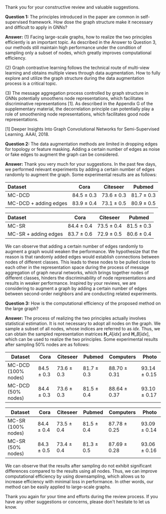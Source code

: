 Thank you for your constructive review and valuable suggestions.

**Question 1:** The principles introduced in the paper are common in self-supervised framework. How dose the graph structure make it necessary and difficult to apply in GNNs?

**Answer:** (1) Facing large-scale graphs, how to realize the two principles efficiently is an important topic. As described in the Answer to Question 3, our methods still maintain high performance under the condition of sampling only a subset of nodes, which greatly improves computational efficiency.

(2) Graph contrastive learning follows the technical route of multi-view learning and obtains multiple views through data augmentation. How to fully explore and utilize the graph structure during the data augmentation process is a critical topic.

(3) The message aggregation process controlled by graph structure in GNNs potentially smoothens node representations, which facilitates discriminative representations [1]. As described in the Appendix G of the supplementary material, the decorrelation principle can potentially play a role of smoothening node representations, which facilitates good node representations.

[1] Deeper Insights Into Graph Convolutional Networks for Semi-Supervised Learning. AAAI, 2018.



**Question 2:** The data augmentation methods are limited in dropping edges for topology or feature masking. Adding a certain number of edges as noise or fake edges to augment the graph can be considered. 

**Answer:** Thank you very much for your suggestions. In the past few days, we performed relevant experiments by adding a certain number of edges randomly to augment the graph. Some experimental results are as follows:

| Dataset               |      Cora      |    Citeseer    |     Pubmed     |
| :-------------------- | :------------: | :------------: | :------------: |
| MC-DCD                | 84.5 $\pm$ 0.3 | 73.6 $\pm$ 0.3 | 81.7 $\pm$ 0.3 |
| MC-DCD + adding edges | 83.9 $\pm$ 0.4 | 73.1 $\pm$ 0.5 | 80.9 $\pm$ 0.5 |

| Dataset              |      Cora      |    Citeseer    |     Pubmed     |
| :------------------- | :------------: | :------------: | :------------: |
| MC-SR                | 84.4 $\pm$ 0.4 | 73.5 $\pm$ 0.4 | 81.5 $\pm$ 0.3 |
| MC-SR + adding edges | 83.7 $\pm$ 0.6 | 72.9 $\pm$ 0.5 | 80.6 $\pm$ 0.4 |

 We can observe that adding a certain number of edges randomly to augment a graph would weaken the performance. We hypothesize that the reason is that randomly added edges would establish connections between nodes of different classes. This leads to these nodes to be pulled close to each other in the representation space during the process of message aggregation of graph neural networks, which brings together nodes of different classes, hinders the discriminability of node representations and results in weaker performance. Inspired by your reviews, we are considering to augment a graph by adding a certain number of edges between second-order neighbors and are conducting related experiments.



**Question 3:** How is the computational efficiency of the proposed method on the large graph? 

**Answer:** The process of realizing the two principles actually involves statistical estimation. It is not necessary to adopt all nodes on the graph. We sample a subset of all nodes, whose indices are referred to as $idx$. Thus, we can obtain the sampled representation matrices $\mathbf{H}\_A[idx]$ and $\mathbf{H}\_B[idx]$, which can be used to realize the two principles. Some experimental results after sampling 50% nodes are as follows: 

| Dataset             | Cora           | Citeseer       | Pubmed         | Computers        | Photo            |
| ------------------- | -------------- | -------------- | -------------- | ---------------- | ---------------- |
| MC-DCD (100% nodes) | 84.5 $\pm$ 0.3 | 73.6 $\pm$ 0.3 | 81.7 $\pm$ 0.3 | 88.70 $\pm$ 0.31 | 93.14 $\pm$ 0.15 |
| MC-DCD (50% nodes)  | 84.4 $\pm$ 0.3 | 73.6 $\pm$ 0.3 | 81.5 $\pm$ 0.4 | 88.64 $\pm$ 0.37 | 93.10 $\pm$ 0.17 |

| Dataset            | Cora           | Citeseer       | Pubmed         | Computers        | Photo            |
| ------------------ | -------------- | -------------- | -------------- | ---------------- | ---------------- |
| MC-SR (100% nodes) | 84.4 $\pm$ 0.4 | 73.5 $\pm$ 0.4 | 81.5 $\pm$ 0.4 | 87.78 $\pm$ 0.25 | 93.09 $\pm$ 0.14 |
| MC-SR (50% nodes)  | 84.3 $\pm$ 0.5 | 73.4 $\pm$ 0.4 | 81.3 $\pm$ 0.5 | 87.69 $\pm$ 0.28 | 93.06 $\pm$ 0.16 |

We can observe that the results after sampling do not exhibit significant differences compared to the results using all nodes. Thus, we can improve computational efficiency by using downsampling, which allows us to increase efficiency with minimal loss in performance. In other words, our method can be easily applied to large-scale graphs.



Thank you again for your time and efforts during the review process. If you have any other suggestions or concerns, please don't hesitate to let us know.

